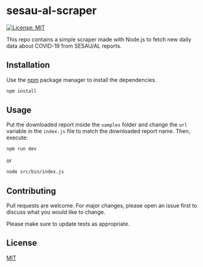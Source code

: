 # sesau-al-scraper
[![License: MIT](https://img.shields.io/badge/License-MIT-yellow.svg)](https://opensource.org/licenses/MIT)

This repo contains a simple scraper made with Node.js to fetch new daily data about COVID-19 from SESAU/AL reports.

## Installation

Use the [npm](https://www.npmjs.com/) package manager to install the dependencies.

```bash
npm install
```

## Usage
Put the downloaded report inside the `samples` folder and change the `url` variable in the `index.js` file to match the downloaded report name. Then, execute: 

```bash
npm run dev
```

or

```bash
node src/bin/index.js
```

## Contributing
Pull requests are welcome. For major changes, please open an issue first to discuss what you would like to change.

Please make sure to update tests as appropriate.

## License
[MIT](https://choosealicense.com/licenses/mit/)
